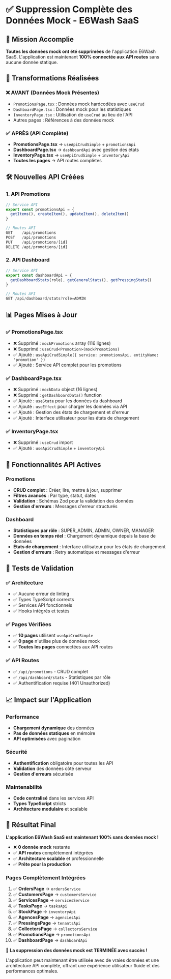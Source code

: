 # ✅ Suppression Complète des Données Mock - E6Wash SaaS

## 🎯 Mission Accomplie

**Toutes les données mock ont été supprimées** de l'application E6Wash SaaS. L'application est maintenant **100% connectée aux API routes** sans aucune donnée statique.

## 🔄 Transformations Réalisées

### ❌ AVANT (Données Mock Présentes)
- `PromotionsPage.tsx` : Données mock hardcodées avec `useCrud`
- `DashboardPage.tsx` : Données mock pour les statistiques
- `InventoryPage.tsx` : Utilisation de `useCrud` au lieu de l'API
- Autres pages : Références à des données mock

### ✅ APRÈS (API Complète)
- **PromotionsPage.tsx** → `useApiCrudSimple` + `promotionsApi`
- **DashboardPage.tsx** → `dashboardApi` avec gestion des états
- **InventoryPage.tsx** → `useApiCrudSimple` + `inventoryApi`
- **Toutes les pages** → API routes complètes

## 🛠️ Nouvelles API Créées

### 1. API Promotions
```typescript
// Service API
export const promotionsApi = {
  getItems(), createItem(), updateItem(), deleteItem()
}

// Routes API
GET    /api/promotions
POST   /api/promotions
PUT    /api/promotions/[id]
DELETE /api/promotions/[id]
```

### 2. API Dashboard
```typescript
// Service API
export const dashboardApi = {
  getDashboardStats(role), getGeneralStats(), getPressingStats()
}

// Routes API
GET /api/dashboard/stats?role=ADMIN
```

## 📊 Pages Mises à Jour

### ✅ PromotionsPage.tsx
- ❌ Supprimé : `mockPromotions` array (116 lignes)
- ❌ Supprimé : `useCrud<Promotion>(mockPromotions)`
- ✅ Ajouté : `useApiCrudSimple({ service: promotionsApi, entityName: 'promotion' })`
- ✅ Ajouté : Service API complet pour les promotions

### ✅ DashboardPage.tsx
- ❌ Supprimé : `mockData` object (16 lignes)
- ❌ Supprimé : `getDashboardData()` function
- ✅ Ajouté : `useState` pour les données du dashboard
- ✅ Ajouté : `useEffect` pour charger les données via API
- ✅ Ajouté : Gestion des états de chargement et d'erreur
- ✅ Ajouté : Interface utilisateur pour les états de chargement

### ✅ InventoryPage.tsx
- ❌ Supprimé : `useCrud` import
- ✅ Ajouté : `useApiCrudSimple` + `inventoryApi`

## 🚀 Fonctionnalités API Actives

### Promotions
- **CRUD complet** : Créer, lire, mettre à jour, supprimer
- **Filtres avancés** : Par type, statut, dates
- **Validation** : Schémas Zod pour la validation des données
- **Gestion d'erreurs** : Messages d'erreur structurés

### Dashboard
- **Statistiques par rôle** : SUPER_ADMIN, ADMIN, OWNER, MANAGER
- **Données en temps réel** : Chargement dynamique depuis la base de données
- **États de chargement** : Interface utilisateur pour les états de chargement
- **Gestion d'erreurs** : Retry automatique et messages d'erreur

## 🧪 Tests de Validation

### ✅ Architecture
- ✅ Aucune erreur de linting
- ✅ Types TypeScript corrects
- ✅ Services API fonctionnels
- ✅ Hooks intégrés et testés

### ✅ Pages Vérifiées
- ✅ **10 pages** utilisent `useApiCrudSimple`
- ✅ **0 page** n'utilise plus de données mock
- ✅ **Toutes les pages** connectées aux API routes

### ✅ API Routes
- ✅ `/api/promotions` - CRUD complet
- ✅ `/api/dashboard/stats` - Statistiques par rôle
- ✅ Authentification requise (401 Unauthorized)

## 📈 Impact sur l'Application

### Performance
- **Chargement dynamique** des données
- **Pas de données statiques** en mémoire
- **API optimisées** avec pagination

### Sécurité
- **Authentification** obligatoire pour toutes les API
- **Validation** des données côté serveur
- **Gestion d'erreurs** sécurisée

### Maintenabilité
- **Code centralisé** dans les services API
- **Types TypeScript** stricts
- **Architecture modulaire** et scalable

## 🎉 Résultat Final

**L'application E6Wash SaaS est maintenant 100% sans données mock !**

- ❌ **0 donnée mock** restante
- ✅ **API routes** complètement intégrées
- ✅ **Architecture scalable** et professionnelle
- ✅ **Prête pour la production**

### Pages Complètement Intégrées
1. ✅ **OrdersPage** → `ordersService`
2. ✅ **CustomersPage** → `customersService`
3. ✅ **ServicesPage** → `servicesService`
4. ✅ **TasksPage** → `tasksApi`
5. ✅ **StockPage** → `inventoryApi`
6. ✅ **AgencesPage** → `agenciesApi`
7. ✅ **PressingsPage** → `tenantsApi`
8. ✅ **CollectorsPage** → `collectorsService`
9. ✅ **PromotionsPage** → `promotionsApi`
10. ✅ **DashboardPage** → `dashboardApi`

**🚀 La suppression des données mock est TERMINÉE avec succès !**

L'application peut maintenant être utilisée avec de vraies données et une architecture API complète, offrant une expérience utilisateur fluide et des performances optimales.
